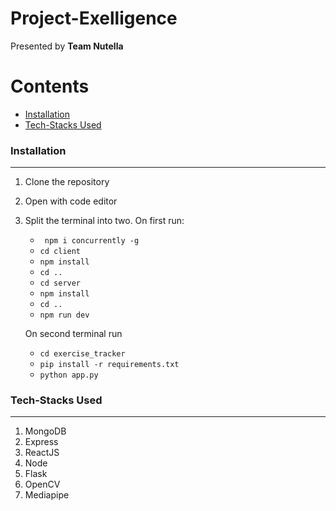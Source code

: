 # Project-Exelligence

Presented by <b>Team Nutella</b>


Contents
========

 * [Installation](#installation)
 * [Tech-Stacks Used](#Tech-Stacks-Used)


### Installation
---

1. Clone the repository
2. Open with code editor
3. Split the terminal into two.
    On first run:
    + ` npm i concurrently -g`
    + ` cd client `
    + ` npm install `
    + ` cd .. `
    + ` cd server `
    + ` npm install `
    + ` cd .. `
    + ` npm run dev `
    
    On second terminal run
    + ` cd exercise_tracker `
    + ` pip install -r requirements.txt `
    + ` python app.py `
    

### Tech-Stacks Used
---
<ol>
<li>MongoDB
<li>Express
<br/>
<li>ReactJS
<br/>
<li>Node
<br/>
<li>Flask
<br/>
<li>OpenCV
<br/>
<li>Mediapipe
</ol>


